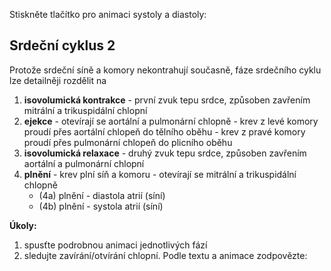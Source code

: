 <div class="w3-row">
<div class="w3-half">

Stiskněte tlačítko pro animaci systoly a diastoly:

<bdl-animate-control id="id4" speedfactor="20" segments="3;5;14;17;29" segmentlabels="4b plnění atriální systola;1 systola komor - isovolumická kontrakce;2 systola komor - ejekce;3 isovolumická relaxace;4a plnění"></bdl-animate-control>

<bdl-animate-gif fromid="id4" src="heart.gif" width=600></bdl-animate-gif>

</div>
<div class="w3-half">

## Srdeční cyklus 2

Protože srdeční síně a komory nekontrahují současně, fáze srdečního cyklu
lze detailněji rozdělit na

1. **isovolumická kontrakce** - první zvuk tepu srdce, způsoben zavřením mitrální a trikuspidální chlopní       
2. **ejekce** - otevírají se aortální a pulmonární chlopně - krev z levé komory proudí přes aortální chlopeň do tělního oběhu - krev z pravé komory proudí přes pulmonární chlopeň do plicního oběhu
3. **isovolumická relaxace** - druhý zvuk tepu srdce,  způsoben zavřením aortální a pulmonární chlopní
4. **plnění** - krev plní síň a komoru - otevírají se mitrální a trikuspidální chlopně
   - (4a) plnění - diastola atrií (síní)
   - (4b) plnění - systola atrií (síní)

**Úkoly:**
1. spusťte podrobnou animaci jednotlivých fází
2. sledujte zavírání/otvírání chlopní. Podle textu a animace zodpovězte:
<bdl-quiz question="Druhý zvuk tepu srdce se vyskytne"
  answers="na začátku 1. fáze uzavřením mitrální a trikuspidální chlopně|
           na začátku 2. otevřením aortální a pulmonární chlopně|
           na začátku 3. fáze uzavřením aortální a pulmonární chlopně"
  correctoptions="false|false|true"           
  explanations="první zvuk tepu srdce, způsoben zavřením mitrální a trikuspidální chlopní|
  otevření chlopní negeneruje výrazný slyšitelný zvuk|
  druhý zvuk tepu srdce, způsoben zavřením aortální a pulmonární chlopní">
</bdl-quiz> 

</div>
</div>